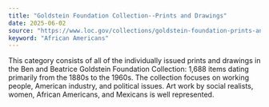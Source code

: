 ```yaml
---
title: "Goldstein Foundation Collection--Prints and Drawings"
date: 2025-06-02
source: "https://www.loc.gov/collections/goldstein-foundation-prints-and-drawings/about-this-collection/"
keyword: "African Americans"
---
```


This category consists of all of the individually issued prints and drawings in the Ben and Beatrice Goldstein Foundation Collection: 1,688 items dating primarily from the 1880s to the 1960s. The collection focuses on working people, American industry, and political issues. Art work by social realists, women, African Americans, and Mexicans is well represented.

